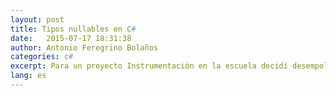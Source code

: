 ```yaml
---
layout: post
title: Tipos nullables en C#
date:   2015-07-17 18:31:38
author: Antonio Feregrino Bolaños
categories: c#
excerpt: Para un proyecto Instrumentación en la escuela decidí desempolvar mi Netduino Plus 2, en el proyecto decesitábamos mostrar las mediciones de tres distintos sensores en un par de displays de 7 segmentos.
lang: es
---
```

